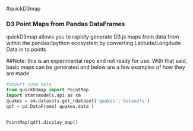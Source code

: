 #quickD3map

### D3 Point Maps from Pandas DataFrames

quickD3map allows you to rapidly generate D3.js maps from data from within 
the pandas/ipython ecosystem by converting Latitude/Longitude Data in to points


##Note: this is an experimental repo and not ready for use.
With that said, basic maps can be generated and below are a few examples of how they are made.


```python
#import some data
from quickD3map import PointMap
import statsmodels.api as sm
quakes = sm.datasets.get_rdataset('quakes','datasets')
qdf = pd.DataFrame( quakes.data )


PointMap(qdf).display_map()

````